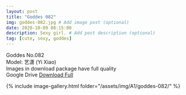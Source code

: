 ```yaml
---
layout: post
title: "Goddes 082"
img: goddes-082.jpg # Add image post (optional)
date: 2020-10-09 08:15:00
description: Sexy girl. # Add post description (optional)
tag: [cute, sexy, goddes]
---
```

Goddes No.082  
Model: 艺潇 (Yi Xiao)                                        
Images in download package have full quality                    
Google Drive [Download Full](http://gestyy.com/ee8gTF)

{% include image-gallery.html folder="/assets/img/A1/goddes-082/" %}
